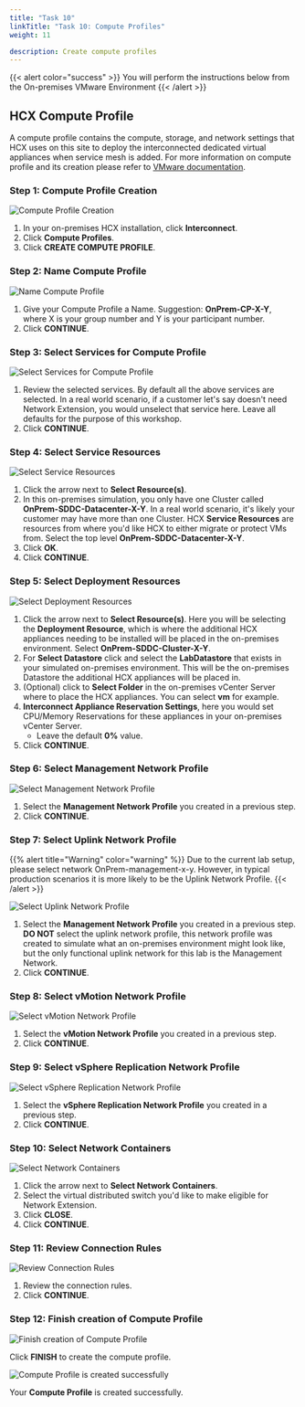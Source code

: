 ```yaml
---
title: "Task 10"
linkTitle: "Task 10: Compute Profiles"
weight: 11

description: Create compute profiles
---
```


{{< alert color="success" >}}
You will perform the instructions below from the On-premises VMware Environment
{{< /alert >}}

## **HCX Compute Profile**

A compute profile contains the compute, storage, and network settings that HCX uses on this site to deploy the interconnected dedicated virtual appliances when service mesh is added. For more information on compute profile and its creation please refer to [VMware documentation](https://docs.vmware.com/en/VMware-HCX/4.2/hcx-user-guide/GUID-BBAC979E-8899-45AD-9E01-98A132CE146E.html#:~:text=A%20Compute%20Profile%20contains%20the%20compute%2C%20storage%2C%20and,virtual%20appliances%20when%20a%20Service%20Mesh%20is%20added.).

### Step 1: Compute Profile Creation

![Compute Profile Creation](Mod2Task10Pic1.png)

1. In your on-premises HCX installation, click **Interconnect**.
2. Click **Compute Profiles**.
3. Click **CREATE COMPUTE PROFILE**.

### Step 2: Name Compute Profile

![Name Compute Profile](Mod2Task10Pic2.png)

1. Give your Compute Profile a Name. Suggestion: **OnPrem-CP-X-Y**, where X is your group number and Y is your participant number.
2. Click **CONTINUE**.

### Step 3: Select Services for Compute Profile

![Select Services for Compute Profile](Mod2Task10Pic3.png)

1. Review the selected services. By default all the above services are selected. In a real world scenario, if a customer let's say doesn't need Network Extension, you would unselect that service here. Leave all defaults for the purpose of this workshop.
2. Click **CONTINUE**.

### Step 4: Select Service Resources

![Select Service Resources](Mod2Task10Pic4.png)

1. Click the arrow next to **Select Resource(s)**.
2. In this on-premises simulation, you only have one Cluster called **OnPrem-SDDC-Datacenter-X-Y**. In a real world scenario, it's likely your customer may have more than one Cluster. HCX **Service Resources** are resources from where you'd like HCX to either migrate or protect VMs from. Select the top level **OnPrem-SDDC-Datacenter-X-Y**.
3. Click **OK**.
4. Click **CONTINUE**.

### Step 5: Select Deployment Resources

![Select Deployment Resources](Mod2Task10Pic5.png)

1. Click the arrow next to **Select Resource(s)**. Here you will be selecting the **Deployment Resource**, which is where the additional HCX appliances needing to be installed will be placed in the on-premises environment. Select **OnPrem-SDDC-Cluster-X-Y**.
2. For **Select Datastore** click and select the **LabDatastore** that exists in your simulated on-premises environment. This will be the on-premises Datastore the additional HCX appliances will be placed in.
3. (Optional) click to **Select Folder** in the on-premises vCenter Server where to place the HCX appliances. You can select **vm** for example.
4. **Interconnect Appliance Reservation Settings**, here you would set CPU/Memory Reservations for these appliances in your on-premises vCenter Server.
    * Leave the default **0%** value.
5. Click **CONTINUE**.

### Step 6: Select Management Network Profile

![Select Management Network Profile](Mod2Task10Pic6.png)

1. Select the **Management Network Profile** you created in a previous step.
2. Click **CONTINUE**.

### Step 7: Select Uplink Network Profile

{{% alert title="Warning" color="warning" %}}
Due to the current lab setup, please select network OnPrem-management-x-y. However, in typical production scenarios it is more likely to be the Uplink Network Profile. 
{{< /alert >}}

![Select Uplink Network Profile](Mod2Task10Pic7.png)

1. Select the **Management Network Profile** you created in a previous step. **DO NOT** select the uplink network profile, this network profile was created to simulate what an on-premises environment might look like, but the only functional uplink network for this lab is the Management Network.
2. Click **CONTINUE**.

### Step 8: Select vMotion Network Profile

![Select vMotion Network Profile](Mod2Task10Pic8.png)

1. Select the **vMotion Network Profile** you created in a previous step.
2. Click **CONTINUE**.

### Step 9: Select vSphere Replication Network Profile

![Select vSphere Replication Network Profile](Mod2Task10Pic9.png)

1. Select the **vSphere Replication Network Profile** you created in a previous step.
2. Click **CONTINUE**.

### Step 10: Select Network Containers

![Select Network Containers](Mod2Task10Pic10.png)

1. Click the arrow next to **Select Network Containers**.
2. Select the virtual distributed switch you'd like to make eligible for Network Extension.
3. Click **CLOSE**.
4. Click **CONTINUE**.

### Step 11: Review Connection Rules

![Review Connection Rules](Mod2Task10Pic11.png)

1. Review the connection rules.
2. Click **CONTINUE**.

### Step 12: Finish creation of Compute Profile

![Finish creation of Compute Profile](Mod2Task10Pic12.png)

Click **FINISH** to create the compute profile.

![Compute Profile is created successfully](Mod2Task10Pic13.png)

Your **Compute Profile** is created successfully.


